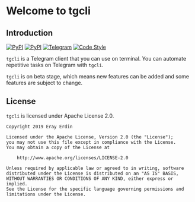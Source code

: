 # Welcome to tgcli

## Introduction

[![PyPI](https://img.shields.io/pypi/pyversions/tgcli.svg?style=flat-square&logo=python&logoColor=white)][pypi_url]
[![PyPI](https://img.shields.io/pypi/l/tgcli.svg?style=flat-square)][pypi_url]
[![Telegram](https://img.shields.io/badge/telegram-%40erayerdin-%2332afed.svg?style=flat-square&logo=telegram&logoColor=white)](https://t.me/erayerdin)
[![Code Style](https://img.shields.io/badge/style-black-000000.svg?style=flat-square)](https://github.com/ambv/black)

[pypi_url]: https://pypi.org/project/tgcli/

`tgcli` is a Telegram client that you can use on terminal. You can automate
repetitive tasks on Telegram with `tgcli`.

`tgcli` is on beta stage, which means new features can be added and some
features are subject to change.

## License

`tgcli` is licensed under Apache License 2.0.

```
Copyright 2019 Eray Erdin

Licensed under the Apache License, Version 2.0 (the "License");
you may not use this file except in compliance with the License.
You may obtain a copy of the License at

    http://www.apache.org/licenses/LICENSE-2.0

Unless required by applicable law or agreed to in writing, software
distributed under the License is distributed on an "AS IS" BASIS,
WITHOUT WARRANTIES OR CONDITIONS OF ANY KIND, either express or implied.
See the License for the specific language governing permissions and
limitations under the License.
```
